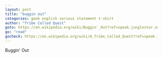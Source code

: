 ```yaml
---
layout: post
title: "buggin out"
categories: geek english serious statement t-shirt
author: "Tribe Called Quest"
goto: https://en.wikipedia.org/wiki/Buggin'_Out?ref=speak.junglestar.org
go: "read"
gocheck: https://en.wikipedia.org/wiki/A_Tribe_Called_Quest?ref=speak.junglestar.org
---
```

Buggin' Out
